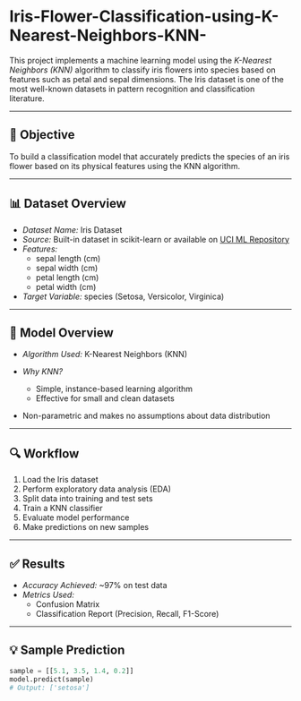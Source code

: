 # Iris-Flower-Classification-using-K-Nearest-Neighbors-KNN-

This project implements a machine learning model using the *K-Nearest Neighbors (KNN)* algorithm to classify iris flowers into species based on features such as petal and sepal dimensions. The Iris dataset is one of the most well-known datasets in pattern recognition and classification literature.

---

## 📌 Objective

To build a classification model that accurately predicts the species of an iris flower based on its physical features using the KNN algorithm.

---

## 📊 Dataset Overview

- *Dataset Name:* Iris Dataset
- *Source:* Built-in dataset in scikit-learn or available on [UCI ML Repository](https://archive.ics.uci.edu/ml/datasets/iris)
- *Features:*
  - sepal length (cm)
  - sepal width (cm)
  - petal length (cm)
  - petal width (cm)
- *Target Variable:* species (Setosa, Versicolor, Virginica)

---

## 🧠 Model Overview

- *Algorithm Used:* K-Nearest Neighbors (KNN)
- *Why KNN?*
  - Simple, instance-based learning algorithm
  - Effective for small and clean datasets

 - Non-parametric and makes no assumptions about data distribution

---

## 🔍 Workflow

1. Load the Iris dataset
2. Perform exploratory data analysis (EDA)
3. Split data into training and test sets
4. Train a KNN classifier
5. Evaluate model performance
6. Make predictions on new samples

---

## ✅ Results

- *Accuracy Achieved:* ~97% on test data
- *Metrics Used:*  
  - Confusion Matrix  
  - Classification Report (Precision, Recall, F1-Score)

---

## 💡 Sample Prediction

```python
sample = [[5.1, 3.5, 1.4, 0.2]]
model.predict(sample)
# Output: ['setosa']
